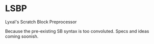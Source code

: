# LSBP
Lyxal's Scratch Block Preprocessor

Because the pre-existing SB syntax is too convoluted. 
Specs and ideas coming soonish. 
